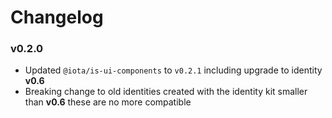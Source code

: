 # Changelog

### v0.2.0

-   Updated `@iota/is-ui-components` to `v0.2.1` including upgrade to identity __v0.6__
-   Breaking change to old identities created with the identity kit smaller than __v0.6__ these are no more compatible
